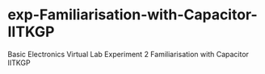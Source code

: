 # exp-Familiarisation-with-Capacitor-IITKGP
Basic Electronics Virtual Lab Experiment 2 Familiarisation with Capacitor IITKGP
